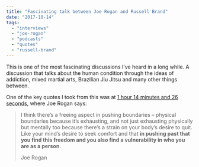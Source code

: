 ```yaml
---
title: "Fascinating talk between Joe Rogan and Russell Brand"
date: "2017-10-14"
tags: 
  - "interviews"
  - "joe-rogan"
  - "podcasts"
  - "quotes"
  - "russell-brand"
---
```


This is one of the most fascinating discussions I’ve heard in a long while. A discussion that talks about the human condition through the ideas of addiction, mixed martial arts, Brazilian Jiu Jitsu and many other things between.

One of the key quotes I took from this was at [1 hour 14 minutes and 26 seconds](http://web.archive.org/web/20180219021250/https://youtu.be/iZPH6r_ZDvM?t=1h14m26s), where Joe Rogan says:

> I think there’s a freeing aspect in pushing boundaries – physical boundaries because it’s exhausting, and not just exhausting physically but mentally too because there’s a strain on your body’s desire to quit. Like your mind’s desire to seek comfort and that **in pushing past that you find this freedom and you also find a vulnerability in who you are as a person**.
> 
> Joe Rogan
